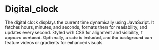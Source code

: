# Digital_clock
The digital clock displays the current time dynamically using JavaScript. It fetches hours, minutes, and seconds, formats them for readability, and updates every second. Styled with CSS for alignment and visibility, it appears centered. Optionally, a date is included, and the background can feature videos or gradients for enhanced visuals.
